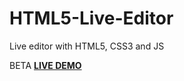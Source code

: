 # HTML5-Live-Editor
Live editor with HTML5, CSS3 and JS




BETA <a href="http://jmvisual.es/play_visor/"><b>LIVE DEMO</b></a>
